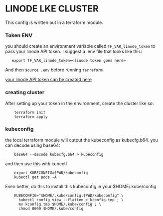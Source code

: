 # LINODE LKE CLUSTER

This config is written out in a terraform module. 

### Token ENV

you should create an environment variable called `TF_VAR_linode_token` to pass your linode 
API token.   I suggest a .env file that looks like this: 
```
   export TF_VAR_linode_token=<linode token goes here>
```
And then `source .env` before running `terraform`

[your linode API token can be created here](https://cloud.linode.com/profile/tokens)


### creating cluster

After setting up your token in the environment, create the cluster like so:

```
    terraform init
    terraform apply
```

### kubeconfig

the local terraform module will output the kubeconfig as kubecfg.b64. you can decode 
using base64:

```
    base64 --decode kubecfg.b64 > kubeconfig
```

and then use this with kubectl

``` 
    export KUBECONFIG=$PWD/kubeconfig 
    kubectl get pods -A
```

Even better, do this to install this kubeconfig in your $HOME/.kube/config

```
    KUBECONFIG="$HOME/.kube/config:$PWD/kubeconfig" \
      kubectl config view --flatten > kconfig.tmp ; \
      mv kconfig.tmp $HOME/.kube/config ; \
      chmod 0600 $HOME/.kube/config
```
